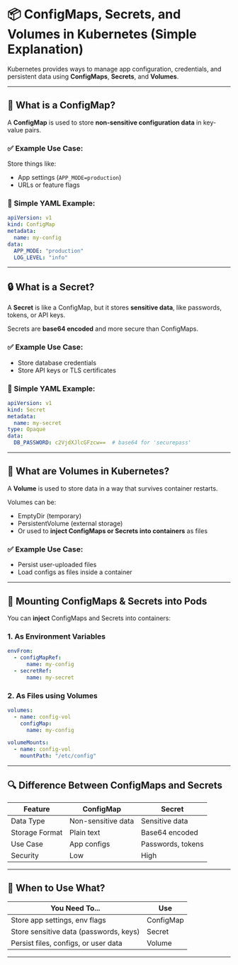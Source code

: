 
# 📦 ConfigMaps, Secrets, and Volumes in Kubernetes (Simple Explanation)

Kubernetes provides ways to manage app configuration, credentials, and persistent data using **ConfigMaps**, **Secrets**, and **Volumes**.

---

## 🔹 What is a ConfigMap?

A **ConfigMap** is used to store **non-sensitive configuration data** in key-value pairs.

### ✅ Example Use Case:
Store things like:
- App settings (`APP_MODE=production`)
- URLs or feature flags

### 🧪 Simple YAML Example:

```yaml
apiVersion: v1
kind: ConfigMap
metadata:
  name: my-config
data:
  APP_MODE: "production"
  LOG_LEVEL: "info"
```

---

## 🔒 What is a Secret?

A **Secret** is like a ConfigMap, but it stores **sensitive data**, like passwords, tokens, or API keys.

Secrets are **base64 encoded** and more secure than ConfigMaps.

### ✅ Example Use Case:
- Store database credentials
- Store API keys or TLS certificates

### 🧪 Simple YAML Example:

```yaml
apiVersion: v1
kind: Secret
metadata:
  name: my-secret
type: Opaque
data:
  DB_PASSWORD: c2VjdXJlcGFzcw==  # base64 for 'securepass'
```

---

## 📁 What are Volumes in Kubernetes?

A **Volume** is used to store data in a way that survives container restarts.

Volumes can be:
- EmptyDir (temporary)
- PersistentVolume (external storage)
- Or used to **inject ConfigMaps or Secrets into containers** as files

### ✅ Example Use Case:
- Persist user-uploaded files
- Load configs as files inside a container

---

## 🔄 Mounting ConfigMaps & Secrets into Pods

You can **inject** ConfigMaps and Secrets into containers:

### 1. As **Environment Variables**

```yaml
envFrom:
  - configMapRef:
      name: my-config
  - secretRef:
      name: my-secret
```

### 2. As **Files using Volumes**

```yaml
volumes:
  - name: config-vol
    configMap:
      name: my-config

volumeMounts:
  - name: config-vol
    mountPath: "/etc/config"
```

---

## 🔍 Difference Between ConfigMaps and Secrets

| Feature         | ConfigMap          | Secret             |
|----------------|--------------------|--------------------|
| Data Type      | Non-sensitive data | Sensitive data     |
| Storage Format | Plain text         | Base64 encoded     |
| Use Case       | App configs        | Passwords, tokens  |
| Security       | Low                | High               |

---

## 🧠 When to Use What?

| You Need To...                           | Use       |
|------------------------------------------|-----------|
| Store app settings, env flags            | ConfigMap |
| Store sensitive data (passwords, keys)   | Secret    |
| Persist files, configs, or user data     | Volume    |

---

